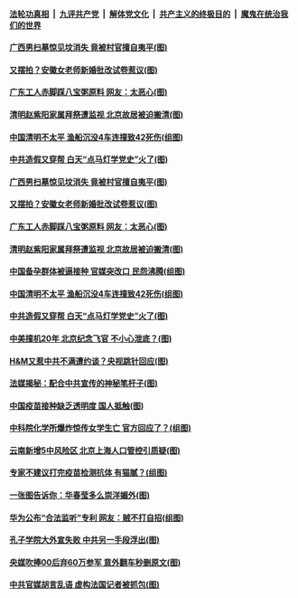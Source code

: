 

####  [法轮功真相](../../../../basic/blob/master/README.md?t=04052201) &nbsp;|&nbsp; [九评共产党](../../../../9ping.md/blob/master/README.md?t=04052201) &nbsp;|&nbsp; [解体党文化](../../../../jtdwh.md/blob/master/README.md?t=04052201)  &nbsp;|&nbsp; [共产主义的终极目的](../../../../gczydzjmd.md/blob/master/README.md?t=04052201) &nbsp;|&nbsp; [魔鬼在统治我们的世界](../../../../mgztzwmdsj.md/blob/master/README.md?t=04052201) 

#### [广西男扫墓惊见坟消失 竟被村官擅自夷平(图)](../pages/p1/967788.md?t=04052201) 

#### [又摆拍？安徽女老师新婚批改试卷惹议(图)](../pages/p1/967813.md?t=04052201) 

#### [广东工人赤脚踩八宝粥原料 网友：太恶心(图)](../pages/p1/967804.md?t=04052201) 

#### [清明赵紫阳家属拜祭遭监视 北京故居被迫搬清(图)](../pages/p1/967766.md?t=04052201) 

#### [中国清明不太平 渔船沉没4车连撞致42死伤(组图)](../pages/p1/967742.md?t=04052201) 

#### [中共造假又穿帮 白天“点马灯学党史”火了(图)](../pages/p1/967629.md?t=04052201) 

#### [广西男扫墓惊见坟消失 竟被村官擅自夷平(图)](../pages/p1/967788.md?t=04052201) 

#### [又摆拍？安徽女老师新婚批改试卷惹议(图)](../pages/p1/967813.md?t=04052201) 

#### [广东工人赤脚踩八宝粥原料 网友：太恶心(图)](../pages/p1/967804.md?t=04052201) 

#### [清明赵紫阳家属拜祭遭监视 北京故居被迫搬清(图)](../pages/p1/967766.md?t=04052201) 

#### [中国备孕群体被逼接种 官媒突改口 民怨沸腾(组图)](../pages/p1/967755.md?t=04052201) 

#### [中国清明不太平 渔船沉没4车连撞致42死伤(组图)](../pages/p1/967742.md?t=04052201) 

#### [中共造假又穿帮 白天“点马灯学党史”火了(图)](../pages/p1/967629.md?t=04052201) 

#### [中美撞机20年 北京纪念飞官 不小心泄底？(图)](../pages/p1/967677.md?t=04052201) 

#### [H&amp;M又惹中共不满遭约谈？央视跳针回应(图)](../pages/p1/967705.md?t=04052201) 

#### [法媒揭秘：配合中共宣传的神秘笔杆子(图)](../pages/p1/967703.md?t=04052201) 

#### [中国疫苗接种缺乏透明度 国人抵触(图)](../pages/p1/967687.md?t=04052201) 

#### [中科院化学所爆炸惊传女学生亡 官方回应了？(组图)](../pages/p1/967659.md?t=04052201) 

#### [云南新增5中风险区 北京上海人口管控引质疑(图)](../pages/p1/967600.md?t=04052201) 

#### [专家不建议打完疫苗检测抗体 有猫腻？(组图)](../pages/p1/967618.md?t=04052201) 

#### [一张图告诉你：华春莹多么崇洋媚外(图)](../pages/p1/967573.md?t=04052201) 


#### [华为公布“合法监听”专利 网友：贼不打自招(组图)](../pages/p1/967551.md?t=04052201) 

#### [孔子学院大外宣失败 中共另一手段浮出(图)](../pages/p1/967539.md?t=04052201) 

#### [央媒吹捧00后弃60万参军 意外翻车秒删原文(图)](../pages/p1/967525.md?t=04052201) 

#### [中共官媒胡言乱语 虚构法国记者被抓包(图)](../pages/p1/967504.md?t=04052201) 

